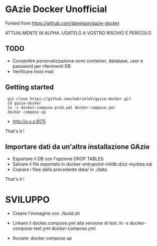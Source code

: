 # GAzie Docker Unofficial

Forked from https://github.com/danelsan/gazie-docker

ATTUALMENTE IN ALPHA. USATELO A VOSTRO RISCHIO E PERICOLO.

## TODO
* Consentire personalizzazione nomi container, database, user e password  per riferimenti DB
* Verificare Invio mail

## Getting started
```
 git clone https://github.com/GabrieleV/gazie-docker.git
 cd gazie-docker
 ln -s docker-compose-prod.yml docker-compose.yml
 docker compose up
```

* http://x.y.z:8175

That's it !

## Importare dati da un'altra installazione GAzie

* Esportare il DB con l'opzione DROP TABLES
* Salvare il file esportato in docker-entrypoint-initdb.d/zz-mydata.sql
* Copiare i files dalla precedente data/ in ./data

That's it !

# SVILUPPO

* Creare l'immagine con
    ./build.sh <version>

* Linkare il docker.compose.yml alla versione di test:
    ln -s docker-compose-test.yml docker-compose.yml

* Avviare:
    docker compose up

